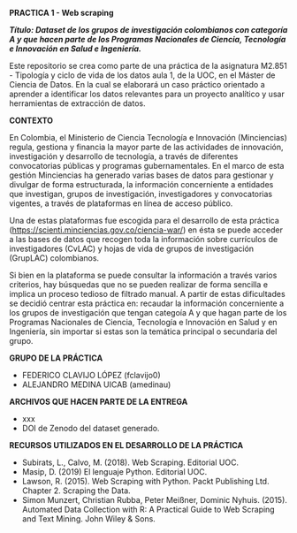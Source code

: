 **PRACTICA 1 - Web scraping**

***Título: Dataset de los grupos de investigación colombianos con categoría A y que hacen parte de los Programas Nacionales de Ciencia, Tecnología e Innovación en Salud e Ingeniería.***

Este repositorio se crea como parte de una práctica de la asignatura M2.851 - Tipología y ciclo de vida de los datos aula 1, de la UOC, en el Máster de Ciencia de Datos. En la cual se elaborará un caso práctico orientado a aprender a identificar los datos relevantes para un proyecto analítico y usar herramientas de extracción de datos.

**CONTEXTO**

En Colombia, el Ministerio de Ciencia Tecnología e Innovación (Minciencias) regula, gestiona y financia la mayor parte de las actividades de innovación, investigación y desarrollo de tecnología, a través de diferentes convocatorias públicas y programas gubernamentales. En el marco de esta gestión Minciencias ha generado varias bases de datos para gestionar y divulgar de forma estructurada, la información concerniente a entidades que investigan, grupos de investigación, investigadores y convocatorias vigentes, a través de plataformas en línea de acceso público.

Una de estas plataformas fue escogida para el desarrollo de esta práctica (https://scienti.minciencias.gov.co/ciencia-war/) en ésta se puede acceder a las bases de datos que recogen toda la información sobre currículos de investigadores (CvLAC) y hojas de vida de grupos de investigación (GrupLAC) colombianos.

Si bien en la plataforma se puede consultar la información a través varios criterios, hay búsquedas que no se pueden realizar de forma sencilla e implica un proceso tedioso de filtrado manual. A partir de estas dificultades se decidió centrar esta práctica en: recaudar la información concerniente a los grupos de investigación que tengan categoía A y que hagan parte de los Programas Nacionales de Ciencia, Tecnología e Innovación en Salud y en Ingeniería, sin importar si estas son la temática principal o secundaria del grupo.

**GRUPO DE LA PRÁCTICA**
- FEDERICO CLAVIJO LÓPEZ (fclavijo0)
- ALEJANDRO MEDINA UICAB (amedinau)

**ARCHIVOS QUE HACEN PARTE DE LA ENTREGA**
- xxx
- DOI de Zenodo del dataset generado.

**RECURSOS UTILIZADOS EN EL DESARROLLO DE LA PRÁCTICA**
- Subirats, L., Calvo, M. (2018). Web Scraping. Editorial UOC.
- Masip, D. (2019) El lenguaje Python. Editorial UOC.
- Lawson, R. (2015). Web Scraping with Python. Packt Publishing Ltd. Chapter 2. Scraping the Data.
- Simon Munzert, Christian Rubba, Peter Meißner, Dominic Nyhuis. (2015). Automated Data Collection with R: A Practical Guide to Web Scraping and Text Mining. John Wiley & Sons.
